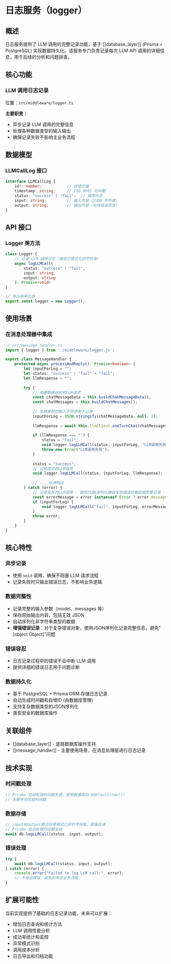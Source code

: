 # 日志服务（logger）

## 概述

日志服务提供了 LLM 调用的完整记录功能，基于 [[database_layer]] (Prisma + PostgreSQL) 实现数据持久化。该服务专门负责记录每次 LLM API 调用的详细信息，用于后续的分析和问题排查。

## 核心功能

### LLM 调用日志记录
位置：`src/middleware/logger.ts`

**主要职责：**
- 异步记录 LLM 调用的完整信息
- 处理各种数据类型的输入输出
- 确保记录失败不影响主业务流程

## 数据模型

### LLMCallLog 接口
```typescript
interface LLMCallLog {
    id?: number;           // 自增主键
    timestamp: string;     // ISO 8601 时间戳
    status: "success" | "fail";  // 调用状态
    input: string;         // 输入内容（JSON 字符串）
    output: string;        // 输出内容（包括错误信息）
}
```

## API 接口

### Logger 类方法

```typescript
class Logger {
    // 记录 LLM 调用日志（接收已格式化的字符串）
    async logLLMCall(
        status: "success" | "fail",
        input: string,
        output: string
    ): Promise<void>
}

// 导出单例实例
export const logger = new Logger();
```

## 使用场景

### 在消息处理器中集成

```typescript
// src/message_handler.ts
import { logger } from './middleware/logger.js';

export class MessageHandler {
    protected async processAndReply(): Promise<boolean> {
        let inputForLog = "";
        let status: "success" | "fail" = "fail";
        let llmResponse = "";
        
        try {
            // 构建数据结构和LLM请求
            const chatMessageData = this.buildChatMessageData();
            const chatMessages = this.buildChatMessages();
            
            // 生成美观的输入字符串用于记录
            inputForLog = JSON.stringify(chatMessageData, null, 2);
            
            llmResponse = await this.llmClient.oneTurnChat(chatMessages);
            
            if (llmResponse === "") {
                status = "fail";
                void logger.logLLMCall(status, inputForLog, "LLM调用失败");
                throw new Error("LLM调用失败");
            }
            
            status = "success";
            // 记录成功的LLM调用
            void logger.logLLMCall(status, inputForLog, llmResponse);
            
            // ... 处理响应
        } catch (error) {
            // 记录失败的LLM调用 - 使用JSON序列化确保复杂错误对象能被完整记录
            const errorMessage = error instanceof Error ? error.message : JSON.stringify(error, null, 2);
            if (inputForLog) {
                void logger.logLLMCall("fail", inputForLog, errorMessage);
            }
            throw error;
        }
    }
}
```

## 核心特性

### 异步记录
- 使用 `void` 调用，确保不阻塞 LLM 请求流程
- 记录失败时只输出错误日志，不影响业务逻辑

### 数据完整性
- 记录完整的输入参数（model、messages 等）
- 保存原始输出内容，包括无效 JSON
- 自动序列化非字符串类型的数据
- **增强错误记录**：对于复杂错误对象，使用JSON序列化记录完整信息，避免"[object Object]"问题

### 错误容忍
- 日志记录过程中的错误不会中断 LLM 调用
- 提供详细的错误日志用于问题诊断

### 数据持久化
- 基于 PostgreSQL + Prisma ORM 存储日志记录
- 自动生成时间戳和自增ID (由数据库管理)
- 支持复杂数据类型的JSON序列化
- 类型安全的数据库操作

## 关联组件

- [[database_layer]] - 底层数据库操作支持
- [[message_handler]] - 主要使用场景，在消息处理层进行日志记录

## 技术实现

### 时间戳处理
```typescript
// Prisma 自动处理时间戳生成，使用数据库的 @default(now())
// 无需手动生成时间戳
```

### 数据存储
```typescript
// input和output都已经是格式化好的字符串，直接存储
// Prisma 自动处理时间戳生成
await db.logLLMCall(status, input, output);
```

### 错误处理
```typescript
try {
    await db.logLLMCall(status, input, output);
} catch (error) {
    console.error("Failed to log LLM call:", error);
    // 不抛出错误，避免影响主业务流程
}
```

## 扩展可能性

当前实现提供了基础的日志记录功能，未来可以扩展：
- 增加日志查询和统计方法
- LLM 调用性能分析
- 成功率统计和监控
- 异常模式识别
- 调用成本分析
- 日志导出和归档功能